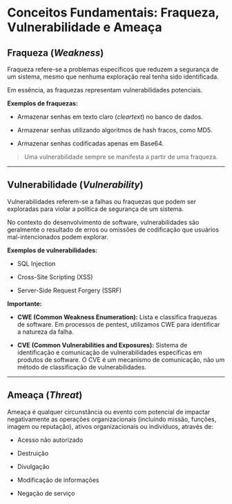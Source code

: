 # Conceitos Fundamentais: Fraqueza, Vulnerabilidade e Ameaça

## Fraqueza (_Weakness_)

Fraqueza refere-se a problemas específicos que reduzem a segurança de um sistema, mesmo que nenhuma exploração real tenha sido identificada.

Em essência, as fraquezas representam vulnerabilidades potenciais.

**Exemplos de fraquezas:**

- Armazenar senhas em texto claro (_cleartext_) no banco de dados.
    
- Armazenar senhas utilizando algoritmos de hash fracos, como MD5.
    
- Armazenar senhas codificadas apenas em Base64.
    

> Uma vulnerabilidade sempre se manifesta a partir de uma fraqueza.

---

## Vulnerabilidade (_Vulnerability_)

Vulnerabilidades referem-se a falhas ou fraquezas que podem ser exploradas para violar a política de segurança de um sistema.

No contexto do desenvolvimento de software, vulnerabilidades são geralmente o resultado de erros ou omissões de codificação que usuários mal-intencionados podem explorar.

**Exemplos de vulnerabilidades:**

- SQL Injection
    
- Cross-Site Scripting (XSS)
    
- Server-Side Request Forgery (SSRF)
    

**Importante:**

- **CWE (Common Weakness Enumeration):** Lista e classifica fraquezas de software. Em processos de pentest, utilizamos CWE para identificar a natureza da falha.
    
- **CVE (Common Vulnerabilities and Exposures):** Sistema de identificação e comunicação de vulnerabilidades específicas em produtos de software. O CVE é um mecanismo de comunicação, não um método de classificação de vulnerabilidades.
    

---

## Ameaça (_Threat_)

Ameaça é qualquer circunstância ou evento com potencial de impactar negativamente as operações organizacionais (incluindo missão, funções, imagem ou reputação), ativos organizacionais ou indivíduos, através de:

- Acesso não autorizado
    
- Destruição
    
- Divulgação
    
- Modificação de informações
    
- Negação de serviço

